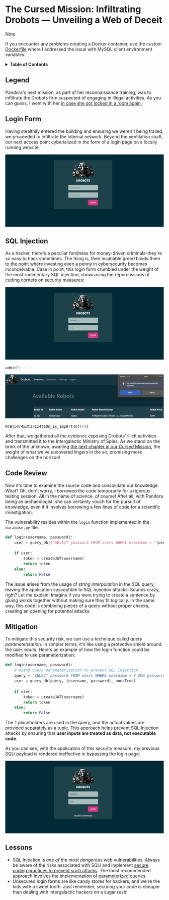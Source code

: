 # The Cursed Mission: Infiltrating Drobots — Unveiling a Web of Deceit

> [!NOTE]
> If you encounter any problems creating a Docker container, use the custom [Dockerfile](Dockerfile) where I addressed the issue with MySQL client environment variables.

<details>
<summary><b>Table of Contents</b></summary>

- [The Cursed Mission: Infiltrating Drobots — Unveiling a Web of Deceit](#the-cursed-mission-infiltrating-drobots--unveiling-a-web-of-deceit)
  - [Legend](#legend)
  - [Login Form](#login-form)
  - [SQL Injection](#sql-injection)
  - [Code Review](#code-review)
  - [Mitigation](#mitigation)
  - [Lessons](#lessons)

</details>

## Legend

Pandora's next mission, as part of her reconnaissance training, was to infiltrate the Drobots firm suspected of engaging in illegal activities. As you can guess, I went with her [in case she got locked in a room again](https://github.com/samaellovecraft/ctf-write-ups/tree/main/HTB/Cyber%20Apocalypse/2023/Web/Trapped%20Source).

## Login Form

Having stealthily entered the building and ensuring we weren't being trailed, we proceeded to infiltrate the internal network. Beyond the ventilation shaft, our next access point cyberialized in the form of a login page on a locally running website:

![login-form](attachments/login-form.jpeg)

## SQL Injection

As a hacker, there's a peculiar fondness for money-driven criminals-they're so easy to hack sometimes. The thing is, their insatiable greed blinds them to the point where investing even a penny in cybersecurity becomes inconceivable. Case in point, this login form crumbled under the weight of the most rudimentary SQL injection, showcasing the repercussions of cutting corners on security measures:

![sqli](attachments/sqli.jpeg)

```
admin"; -- -
```

![flag](attachments/flag.png)

```
HTB{p4r4m3t3r1z4t10n_1s_1mp0rt4nt!!!}
```

After that, we gathered all the evidence exposing Drobots' illicit activities and transmitted it to the Intergalactic Ministry of Spies. As we stand on the brink of the unknown, awaiting [the next chapter in our Cursed Mission](), the weight of what we've uncovered lingers in the air, promising more challenges on the horizon!

## Code Review

Now it's time to examine the source code and consolidate our knowledge. What? Oh, don't worry, I borrowed the code temporarily for a rigorous testing session. All in the name of science, of course! After all, with Pandora being an archaeologist, she can certainly vouch for the pursuit of knowledge, even if it involves borrowing a few lines of code for a scientific investigation.

The vulnerability resides within the `login` function implemented in the `database.py` file:

```python
def login(username, password):
    user = query_db(f'SELECT password FROM users WHERE username = "{username}" AND password = "{password}" ', one=True)

    if user:
        token = createJWT(username)
        return token
    else:
        return False
```

The issue arises from the usage of _string interpolation_ in the SQL query, leaving the application susceptible to SQL Injection attacks. Sounds crazy, right? Let me explain! Imagine if you were trying to create a sentence by gluing words together without making sure they fit logically. In the same way, this code is combining pieces of a query without proper checks, creating an opening for potential attacks.

## Mitigation

To mitigate this security risk, we can use a technique called _query parameterization_. In simpler terms, it's like using a protective shield around the user inputs. Here's an example of how the login function could be modified to use parameterization:

```python
def login(username, password):
    # Using query parameterization to prevent SQL Injection
    query = 'SELECT password FROM users WHERE username = ? AND password = ?'
    user = query_db(query, (username, password), one=True)

    if user:
        token = createJWT(username)
        return token
    else:
        return False
```

The `?` placeholders are used in the query, and the actual values are provided separately as a tuple. This approach helps prevent SQL Injection attacks by ensuring that **user inputs are treated as data, not executable code**.

As you can see, with the application of this security measure, my previous SQLi payload is rendered ineffective in bypassing the login page:

![parameterization-demo](attachments/parameterization-demo.jpeg)

## Lessons

- SQL Injection is _one of the most dangerous_ web vulnerabilities. Always be aware of the risks associated with SQLi and implement [secure coding practices to prevent such attacks](https://cheatsheetseries.owasp.org/cheatsheets/SQL_Injection_Prevention_Cheat_Sheet.html). The most recommended approach involves the implementation of [parameterized queries](https://cheatsheetseries.owasp.org/cheatsheets/Query_Parameterization_Cheat_Sheet.html).
- Unsecured login forms are like candy stores for hackers, and we're the kids with a sweet tooth. Just remember, securing your code is cheaper than dealing with intergalactic hackers on a sugar rush!
